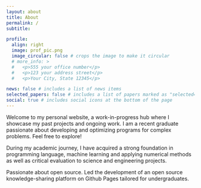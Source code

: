 ```yaml
---
layout: about
title: About
permalink: /
subtitle: 

profile:
  align: right
  image: prof_pic.png
  image_circular: false # crops the image to make it circular
  # more_info: >
  #   <p>555 your office number</p>
  #   <p>123 your address street</p>
  #   <p>Your City, State 12345</p>

news: false # includes a list of news items
selected_papers: false # includes a list of papers marked as "selected={true}"
social: true # includes social icons at the bottom of the page
---
```


Welcome to my personal website, a work-in-progress hub where I showcase my past projects and ongoing work. I am a recent graduate passionate about developing and optimizing programs for complex problems. Feel free to explore!

During my academic journey, I have acquired a strong foundation in programming language, machine learning and applying numerical methods as well as critical evaluation to science and engineering projects. 

Passionate about open source. Led the development of an open source knowledge-sharing platform on Github Pages tailored for undergraduates.